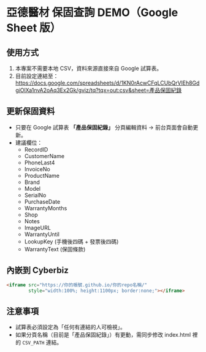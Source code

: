 # 亞德醫材 保固查詢 DEMO（Google Sheet 版）

## 使用方式
1. 本專案不需要本地 CSV，資料來源直接來自 Google 試算表。  
2. 目前設定連結至：  
   https://docs.google.com/spreadsheets/d/1KN0rAcwCFqLCUbQrVlEh8GdgiOlXa1nvA2oAq3Ex2Gk/gviz/tq?tqx=out:csv&sheet=產品保固紀錄  

## 更新保固資料
- 只要在 Google 試算表 **「產品保固紀錄」** 分頁編輯資料 → 前台頁面會自動更新。  
- 建議欄位：  
  - RecordID  
  - CustomerName  
  - PhoneLast4  
  - InvoiceNo  
  - ProductName  
  - Brand  
  - Model  
  - SerialNo  
  - PurchaseDate  
  - WarrantyMonths  
  - Shop  
  - Notes  
  - ImageURL  
  - WarrantyUntil  
  - LookupKey (手機後四碼 + 發票後四碼)  
  - WarrantyText (保固條款)  

## 內嵌到 Cyberbiz
```html
<iframe src="https://你的帳號.github.io/你的repo名稱/" 
        style="width:100%; height:1100px; border:none;"></iframe>
```

## 注意事項
- 試算表必須設定為「任何有連結的人可檢視」。  
- 如果分頁名稱（目前是「產品保固紀錄」）有更動，需同步修改 index.html 裡的 `CSV_PATH` 連結。  
